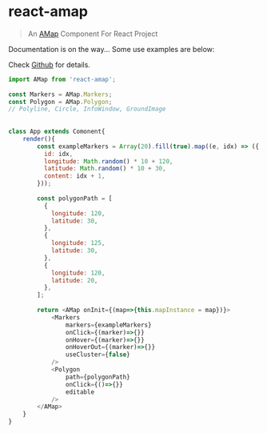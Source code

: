 # react-amap

> An [AMap](http://ditu.amap.com/) Component For React Project

Documentation is on the way... Some use examples are below:

Check [Github](https://github.com/ElemeFE/react-amap-example) for details.

```javascript
import AMap from 'react-amap';
 
const Markers = AMap.Markers;
const Polygon = AMap.Polygon;
// Polyline, Circle, InfoWindow, GroundImage
 
 
class App extends Comonent{
    render(){
        const exampleMarkers = Array(20).fill(true).map((e, idx) => ({
          id: idx,
          longitude: Math.random() * 10 + 120,
          latitude: Math.random() * 10 + 30,
          content: idx + 1,
        }));
        
        const polygonPath = [
          {
            longitude: 120,
            latitude: 30,
          },
          {
            longitude: 125,
            latitude: 30,
          },
          {
            longitude: 120,
            latitude: 20,
          },
        ];
        
        return <AMap onInit={(map=>{this.mapInstance = map})}>
            <Markers 
                markers={exampleMarkers}
                onClick={(marker)=>{}}
                onHover={(marker)=>{}}
                onHoverOut={(marker)=>{}}
                useCluster={false}
            />
            <Polygon 
                path={polygonPath}
                onClick={()=>{}}
                editable
            />
        </AMap>
    }
}
```